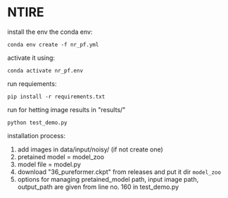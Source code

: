# NTIRE
install the env the conda env:

```conda env create -f nr_pf.yml```

activate it using:

```conda activate nr_pf.env```

run requiements:
 
``` pip install -r requirements.txt ``` 

run for hetting image results in "results/"

```python test_demo.py```

installation process:
1. add images in data/input/noisy/ (if not create one)
2. pretained model = model_zoo
3. model file = model.py
4. download "36_pureformer.ckpt" from releases and put it dir `model_zoo`
5. options for managing pretained_model path, input image path, output_path are given from line no. 160 in test_demo.py
